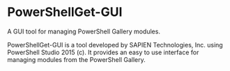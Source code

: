 # PowerShellGet-GUI
A GUI tool for managing PowerShell Gallery modules.

PowerShellGet-GUI is a tool developed by SAPIEN Technologies, Inc. using PowerShell Studio 2015 (c). It provides an easy to
use interface for managing modules from the PowerShell Gallery. 
